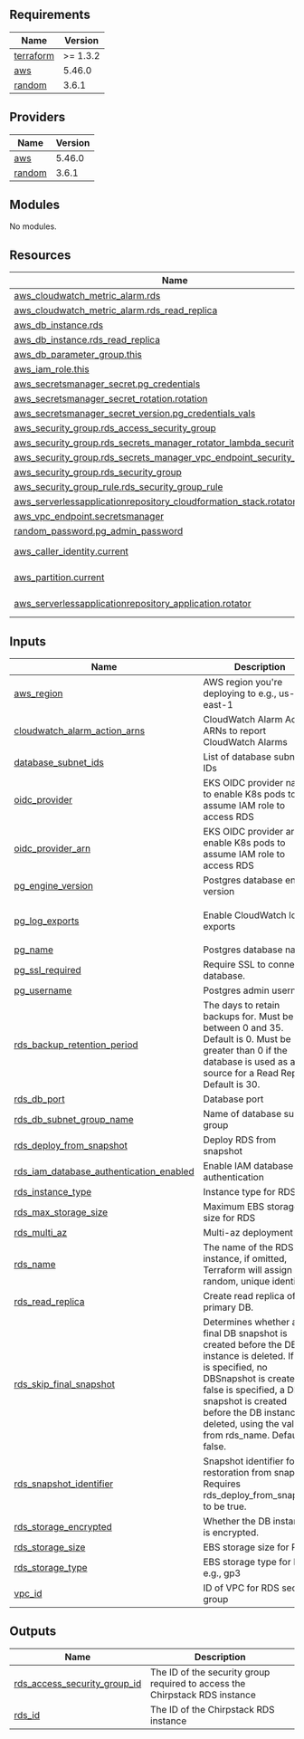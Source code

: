 <!-- BEGINNING OF PRE-COMMIT-TERRAFORM DOCS HOOK -->
## Requirements

| Name | Version |
|------|---------|
| <a name="requirement_terraform"></a> [terraform](#requirement\_terraform) | >= 1.3.2 |
| <a name="requirement_aws"></a> [aws](#requirement\_aws) | 5.46.0 |
| <a name="requirement_random"></a> [random](#requirement\_random) | 3.6.1 |

## Providers

| Name | Version |
|------|---------|
| <a name="provider_aws"></a> [aws](#provider\_aws) | 5.46.0 |
| <a name="provider_random"></a> [random](#provider\_random) | 3.6.1 |

## Modules

No modules.

## Resources

| Name | Type |
|------|------|
| [aws_cloudwatch_metric_alarm.rds](https://registry.terraform.io/providers/hashicorp/aws/5.46.0/docs/resources/cloudwatch_metric_alarm) | resource |
| [aws_cloudwatch_metric_alarm.rds_read_replica](https://registry.terraform.io/providers/hashicorp/aws/5.46.0/docs/resources/cloudwatch_metric_alarm) | resource |
| [aws_db_instance.rds](https://registry.terraform.io/providers/hashicorp/aws/5.46.0/docs/resources/db_instance) | resource |
| [aws_db_instance.rds_read_replica](https://registry.terraform.io/providers/hashicorp/aws/5.46.0/docs/resources/db_instance) | resource |
| [aws_db_parameter_group.this](https://registry.terraform.io/providers/hashicorp/aws/5.46.0/docs/resources/db_parameter_group) | resource |
| [aws_iam_role.this](https://registry.terraform.io/providers/hashicorp/aws/5.46.0/docs/resources/iam_role) | resource |
| [aws_secretsmanager_secret.pg_credentials](https://registry.terraform.io/providers/hashicorp/aws/5.46.0/docs/resources/secretsmanager_secret) | resource |
| [aws_secretsmanager_secret_rotation.rotation](https://registry.terraform.io/providers/hashicorp/aws/5.46.0/docs/resources/secretsmanager_secret_rotation) | resource |
| [aws_secretsmanager_secret_version.pg_credentials_vals](https://registry.terraform.io/providers/hashicorp/aws/5.46.0/docs/resources/secretsmanager_secret_version) | resource |
| [aws_security_group.rds_access_security_group](https://registry.terraform.io/providers/hashicorp/aws/5.46.0/docs/resources/security_group) | resource |
| [aws_security_group.rds_secrets_manager_rotator_lambda_security_group](https://registry.terraform.io/providers/hashicorp/aws/5.46.0/docs/resources/security_group) | resource |
| [aws_security_group.rds_secrets_manager_vpc_endpoint_security_group](https://registry.terraform.io/providers/hashicorp/aws/5.46.0/docs/resources/security_group) | resource |
| [aws_security_group.rds_security_group](https://registry.terraform.io/providers/hashicorp/aws/5.46.0/docs/resources/security_group) | resource |
| [aws_security_group_rule.rds_security_group_rule](https://registry.terraform.io/providers/hashicorp/aws/5.46.0/docs/resources/security_group_rule) | resource |
| [aws_serverlessapplicationrepository_cloudformation_stack.rotator_cf_stack](https://registry.terraform.io/providers/hashicorp/aws/5.46.0/docs/resources/serverlessapplicationrepository_cloudformation_stack) | resource |
| [aws_vpc_endpoint.secretsmanager](https://registry.terraform.io/providers/hashicorp/aws/5.46.0/docs/resources/vpc_endpoint) | resource |
| [random_password.pg_admin_password](https://registry.terraform.io/providers/hashicorp/random/3.6.1/docs/resources/password) | resource |
| [aws_caller_identity.current](https://registry.terraform.io/providers/hashicorp/aws/5.46.0/docs/data-sources/caller_identity) | data source |
| [aws_partition.current](https://registry.terraform.io/providers/hashicorp/aws/5.46.0/docs/data-sources/partition) | data source |
| [aws_serverlessapplicationrepository_application.rotator](https://registry.terraform.io/providers/hashicorp/aws/5.46.0/docs/data-sources/serverlessapplicationrepository_application) | data source |

## Inputs

| Name | Description | Type | Default | Required |
|------|-------------|------|---------|:--------:|
| <a name="input_aws_region"></a> [aws\_region](#input\_aws\_region) | AWS region you're deploying to e.g., us-east-1 | `string` | `""` | no |
| <a name="input_cloudwatch_alarm_action_arns"></a> [cloudwatch\_alarm\_action\_arns](#input\_cloudwatch\_alarm\_action\_arns) | CloudWatch Alarm Action ARNs to report CloudWatch Alarms | `list(string)` | `[]` | no |
| <a name="input_database_subnet_ids"></a> [database\_subnet\_ids](#input\_database\_subnet\_ids) | List of database subnet IDs | `list(string)` | `[]` | no |
| <a name="input_oidc_provider"></a> [oidc\_provider](#input\_oidc\_provider) | EKS OIDC provider name to enable K8s pods to assume IAM role to access RDS | `string` | `""` | no |
| <a name="input_oidc_provider_arn"></a> [oidc\_provider\_arn](#input\_oidc\_provider\_arn) | EKS OIDC provider arn to enable K8s pods to assume IAM role to access RDS | `string` | `""` | no |
| <a name="input_pg_engine_version"></a> [pg\_engine\_version](#input\_pg\_engine\_version) | Postgres database engine version | `string` | `""` | no |
| <a name="input_pg_log_exports"></a> [pg\_log\_exports](#input\_pg\_log\_exports) | Enable CloudWatch log exports | `list(string)` | <pre>[<br>  "postgresql"<br>]</pre> | no |
| <a name="input_pg_name"></a> [pg\_name](#input\_pg\_name) | Postgres database name | `string` | `""` | no |
| <a name="input_pg_ssl_required"></a> [pg\_ssl\_required](#input\_pg\_ssl\_required) | Require SSL to connect to database. | `bool` | `true` | no |
| <a name="input_pg_username"></a> [pg\_username](#input\_pg\_username) | Postgres admin username | `string` | `""` | no |
| <a name="input_rds_backup_retention_period"></a> [rds\_backup\_retention\_period](#input\_rds\_backup\_retention\_period) | The days to retain backups for. Must be between 0 and 35. Default is 0. Must be greater than 0 if the database is used as a source for a Read Replica. Default is 30. | `number` | `30` | no |
| <a name="input_rds_db_port"></a> [rds\_db\_port](#input\_rds\_db\_port) | Database port | `number` | `5432` | no |
| <a name="input_rds_db_subnet_group_name"></a> [rds\_db\_subnet\_group\_name](#input\_rds\_db\_subnet\_group\_name) | Name of database subnet group | `string` | `""` | no |
| <a name="input_rds_deploy_from_snapshot"></a> [rds\_deploy\_from\_snapshot](#input\_rds\_deploy\_from\_snapshot) | Deploy RDS from snapshot | `bool` | `false` | no |
| <a name="input_rds_iam_database_authentication_enabled"></a> [rds\_iam\_database\_authentication\_enabled](#input\_rds\_iam\_database\_authentication\_enabled) | Enable IAM database authentication | `bool` | `true` | no |
| <a name="input_rds_instance_type"></a> [rds\_instance\_type](#input\_rds\_instance\_type) | Instance type for RDS | `string` | `"db.m6i.large"` | no |
| <a name="input_rds_max_storage_size"></a> [rds\_max\_storage\_size](#input\_rds\_max\_storage\_size) | Maximum EBS storage size for RDS | `number` | `1000` | no |
| <a name="input_rds_multi_az"></a> [rds\_multi\_az](#input\_rds\_multi\_az) | Multi-az deployment | `bool` | `false` | no |
| <a name="input_rds_name"></a> [rds\_name](#input\_rds\_name) | The name of the RDS instance, if omitted, Terraform will assign a random, unique identifier. | `string` | `""` | no |
| <a name="input_rds_read_replica"></a> [rds\_read\_replica](#input\_rds\_read\_replica) | Create read replica of primary DB. | `bool` | `false` | no |
| <a name="input_rds_skip_final_snapshot"></a> [rds\_skip\_final\_snapshot](#input\_rds\_skip\_final\_snapshot) | Determines whether a final DB snapshot is created before the DB instance is deleted. If true is specified, no DBSnapshot is created. If false is specified, a DB snapshot is created before the DB instance is deleted, using the value from rds\_name. Default is false. | `bool` | `false` | no |
| <a name="input_rds_snapshot_identifier"></a> [rds\_snapshot\_identifier](#input\_rds\_snapshot\_identifier) | Snapshot identifier for restoration from snapshot. Requires rds\_deploy\_from\_snapshot to be true. | `string` | `""` | no |
| <a name="input_rds_storage_encrypted"></a> [rds\_storage\_encrypted](#input\_rds\_storage\_encrypted) | Whether the DB instance is encrypted. | `bool` | `true` | no |
| <a name="input_rds_storage_size"></a> [rds\_storage\_size](#input\_rds\_storage\_size) | EBS storage size for RDS | `number` | `100` | no |
| <a name="input_rds_storage_type"></a> [rds\_storage\_type](#input\_rds\_storage\_type) | EBS storage type for RDS e.g., gp3 | `string` | `"gp3"` | no |
| <a name="input_vpc_id"></a> [vpc\_id](#input\_vpc\_id) | ID of VPC for RDS security group | `string` | `""` | no |

## Outputs

| Name | Description |
|------|-------------|
| <a name="output_rds_access_security_group_id"></a> [rds\_access\_security\_group\_id](#output\_rds\_access\_security\_group\_id) | The ID of the security group required to access the Chirpstack RDS instance |
| <a name="output_rds_id"></a> [rds\_id](#output\_rds\_id) | The ID of the Chirpstack RDS instance |
<!-- END OF PRE-COMMIT-TERRAFORM DOCS HOOK -->

